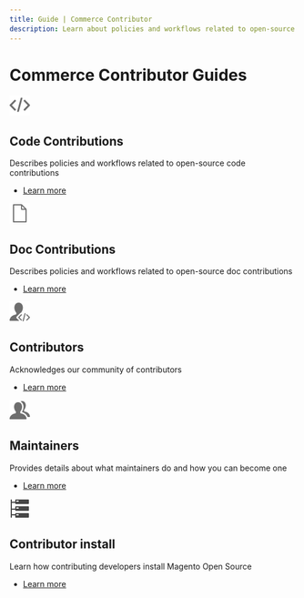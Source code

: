 ```yaml
---
title: Guide | Commerce Contributor
description: Learn about policies and workflows related to open-source code contributions.
---
```


# Commerce Contributor Guides

<TextBlock slots="image, heading, text, links" width="50%" />

![Code contributions](../_images/code.svg)

## Code Contributions

Describes policies and workflows related to open-source code contributions

*  [Learn more](code-contributions/index.md)

<TextBlock slots="image, heading, text, links" width="50%" />

![Doc contributions](../_images/doc.svg)

## Doc Contributions

Describes policies and workflows related to open-source doc contributions

*  [Learn more](doc-contributions/index.md)

<TextBlock slots="image, heading, text, links" width="50%" />

![Contributors](../_images/contributors.svg)

## Contributors

Acknowledges our community of contributors

*  [Learn more](contributors/index.md)

<TextBlock slots="image, heading, text, links" width="50%" />

![Maintainers](../_images/maintainers.svg)

## Maintainers

Provides details about what maintainers do and how you can become one

*  [Learn more](maintainers/index.md)

<TextBlock slots="image, heading, text, links" width="50%" />

![Contributor install](../_images/install.svg)

## Contributor install

Learn how contributing developers install Magento Open Source

*  [Learn more](install/index.md)
